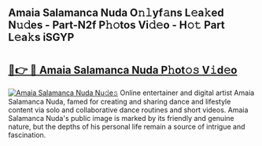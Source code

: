 ## Amaia Salamanca Nuda O𝚗𝚕yf𝚊ns L𝚎a𝚔ed N𝚞𝚍es - Part-N2f P𝚑𝚘tos Vi𝚍𝚎o - H𝚘𝚝 Part L𝚎a𝚔s iSGYP

# <h2><a href="http://kf6ali.oniu.top/?m=Amaia+Salamanca+Nuda">🔗👉 🔴 Amaia Salamanca Nuda P𝚑ot𝚘𝚜 V𝚒d𝚎o</a></h2>

[![Amaia Salamanca Nuda Nu𝚍e𝚜](https://i.imgur.com/0qMVB7G.gif)](http://kf6ali.oniu.top/?m=Amaia+Salamanca+Nuda)
Online entertainer and digital artist Amaia Salamanca Nuda, famed for creating and sharing dance and lifestyle content via solo and collaborative dance routines and short videos. Amaia Salamanca Nuda's public image is marked by its friendly and genuine nature, but the depths of his personal life remain a source of intrigue and fascination.  
